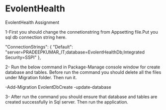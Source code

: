 # EvolentHealth
EvolentHealth Assignment

1-First you should change the connetionstring from Appsetting file.Put you sql db connection string here.

"ConnectionStrings": {
    "Default": "server=PRADEEPKUMAR_IT;database=EvolentHealthDb;Integrated Security=SSPI"
  },


2- Run the below command in Package-Manage console window for create database and tables. Before run the command you should delete all the files under Migration folder. Then run it.

  -Add-Migration EvolentDbCreate
  -update-database
  
3- After run the command you should ensure that database and tables are created successfully in Sql server. Then run the application.
